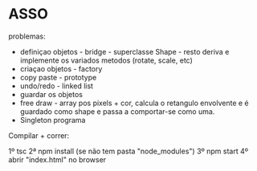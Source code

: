 # ASSO

problemas:

- definiçao objetos - bridge - superclasse Shape - resto deriva e implemente os variados metodos (rotate,  scale, etc)
- criaçao objetos - factory
- copy paste - prototype
- undo/redo - linked list 
- guardar os objetos
- free draw - array pos pixels + cor, calcula o retangulo envolvente e é guardado como shape e passa a comportar-se como uma.
- Singleton programa

Compilar + correr:

1º tsc
2ª npm install (se não tem pasta "node_modules")
3º npm start
4º abrir "index.html" no browser